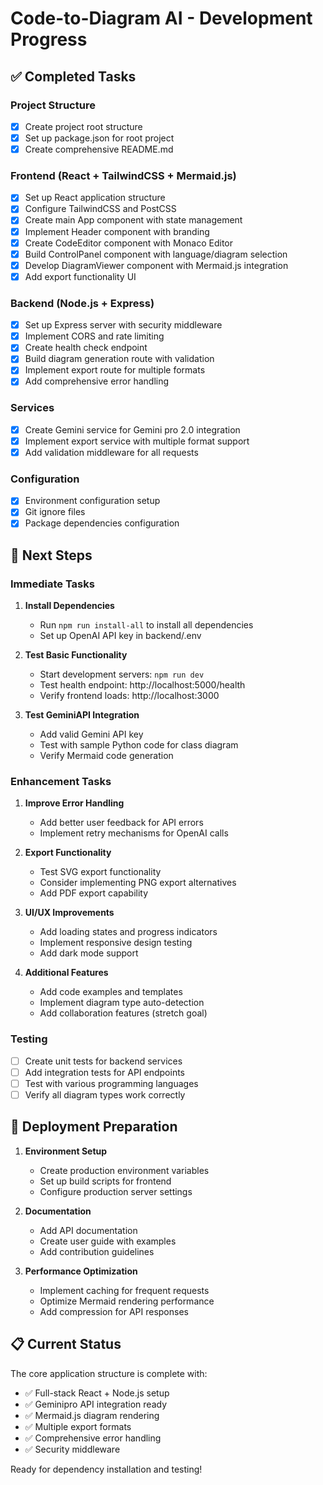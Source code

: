 # Code-to-Diagram AI - Development Progress

## ✅ Completed Tasks

### Project Structure
- [x] Create project root structure
- [x] Set up package.json for root project
- [x] Create comprehensive README.md

### Frontend (React + TailwindCSS + Mermaid.js)
- [x] Set up React application structure
- [x] Configure TailwindCSS and PostCSS
- [x] Create main App component with state management
- [x] Implement Header component with branding
- [x] Create CodeEditor component with Monaco Editor
- [x] Build ControlPanel component with language/diagram selection
- [x] Develop DiagramViewer component with Mermaid.js integration
- [x] Add export functionality UI

### Backend (Node.js + Express)
- [x] Set up Express server with security middleware
- [x] Implement CORS and rate limiting
- [x] Create health check endpoint
- [x] Build diagram generation route with validation
- [x] Implement export route for multiple formats
- [x] Add comprehensive error handling

### Services
- [x] Create Gemini service for Gemini pro 2.0 integration
- [x] Implement export service with multiple format support
- [x] Add validation middleware for all requests

### Configuration
- [x] Environment configuration setup
- [x] Git ignore files
- [x] Package dependencies configuration

## 🔄 Next Steps

### Immediate Tasks
1. **Install Dependencies**
   - Run `npm run install-all` to install all dependencies
   - Set up OpenAI API key in backend/.env

2. **Test Basic Functionality**
   - Start development servers: `npm run dev`
   - Test health endpoint: http://localhost:5000/health
   - Verify frontend loads: http://localhost:3000

3. **Test GeminiAPI Integration**
   - Add valid Gemini API key
   - Test with sample Python code for class diagram
   - Verify Mermaid code generation

### Enhancement Tasks
1. **Improve Error Handling**
   - Add better user feedback for API errors
   - Implement retry mechanisms for OpenAI calls

2. **Export Functionality**
   - Test SVG export functionality
   - Consider implementing PNG export alternatives
   - Add PDF export capability

3. **UI/UX Improvements**
   - Add loading states and progress indicators
   - Implement responsive design testing
   - Add dark mode support

4. **Additional Features**
   - Add code examples and templates
   - Implement diagram type auto-detection
   - Add collaboration features (stretch goal)

### Testing
- [ ] Create unit tests for backend services
- [ ] Add integration tests for API endpoints
- [ ] Test with various programming languages
- [ ] Verify all diagram types work correctly

## 🚀 Deployment Preparation

1. **Environment Setup**
   - Create production environment variables
   - Set up build scripts for frontend
   - Configure production server settings

2. **Documentation**
   - Add API documentation
   - Create user guide with examples
   - Add contribution guidelines

3. **Performance Optimization**
   - Implement caching for frequent requests
   - Optimize Mermaid rendering performance
   - Add compression for API responses

## 📋 Current Status

The core application structure is complete with:
- ✅ Full-stack React + Node.js setup
- ✅ Geminipro API integration ready
- ✅ Mermaid.js diagram rendering
- ✅ Multiple export formats
- ✅ Comprehensive error handling
- ✅ Security middleware

Ready for dependency installation and testing!
